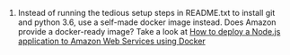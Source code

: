 1. Instead of running the tedious setup steps in README.txt to install git and python 3.6, use a self-made docker image instead. Does Amazon provide a docker-ready image? Take a look at [How to deploy a Node.js application to Amazon Web Services using Docker](https://medium.freecodecamp.org/how-to-deploy-a-node-js-application-to-amazon-web-services-using-docker-81c2a2d7225b)